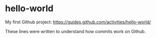 # hello-world
My first Github project: https://guides.github.com/activities/hello-world/

These lines were written to understand how commits work on Github.
